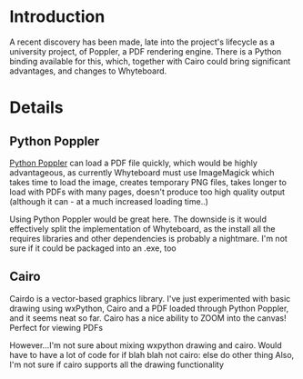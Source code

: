 # Introduction #

A recent discovery has been made, late into the project's lifecycle as a university project, of Poppler, a PDF rendering engine. There is a Python binding available for this, which, together with Cairo could bring significant advantages, and changes to Whyteboard.


# Details #


## Python Poppler ##

[Python Poppler](https://code.launchpad.net/poppler-python) can load a PDF file quickly, which would be highly advantageous, as currently Whyteboard must use ImageMagick which takes time to load the image, creates temporary PNG files, takes longer to load with PDFs with many pages, doesn't produce too high quality output (although it can - at a much increased loading time..)

Using Python Poppler would be great here. The downside is it would effectively split the implementation of Whyteboard, as the install all the requires libraries and other dependencies is probably a nightmare. I'm not sure if it could be packaged into an .exe, too


## Cairo ##

Cairdo is a vector-based graphics library. I've just experimented with basic drawing using wxPython, Cairo and a PDF loaded through Python Poppler, and it seems neat so far. Cairo has a nice ability to ZOOM into the canvas! Perfect for viewing PDFs

However...I'm not sure about mixing wxpython drawing and cairo. Would have to have a lot of code for if blah blah not cairo: else do other thing
Also, I'm not sure if cairo supports all the drawing functionality
